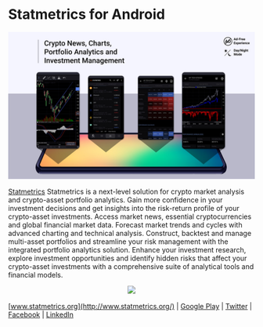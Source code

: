# Statmetrics for Android
<img src="https://raw.githubusercontent.com/Vinnitschenko/Statmetrics-Crypto-Android/master/statmetrics.jpg">


[Statmetrics](http://www.statmetrics.org/) Statmetrics is a next-level solution for crypto market analysis and crypto-asset portfolio analytics. Gain more confidence in your investment decisions and get insights into the risk-return profile of your crypto-asset investments. Access market news, essential cryptocurrencies and global financial market data. Forecast market trends and cycles with advanced charting and technical analysis. Construct, backtest and manage multi-asset portfolios and streamline your risk management with the integrated portfolio analytics solution. Enhance your investment research, explore investment opportunities and identify hidden risks that affect your crypto-asset investments with a comprehensive suite of analytical tools and financial models.


<p align="center">  
<a href="https://play.google.com/store/apps/details?id=org.statmetrics.app.cryptocurrency"><img src="https://play.google.com/intl/en_us/badges/static/images/badges/en_badge_web_generic.png" height="120"></a>
</p>

[www.statmetrics.org](http://www.statmetrics.org/) | 
[Google Play](https://play.google.com/store/apps/details?id=org.statmetrics.app.cryptocurrency) | 
[Twitter](https://twitter.com/statmetrics) | 
[Facebook](https://www.facebook.com/Statmetrics-110841637303428/) | [LinkedIn](https://www.linkedin.com/company/statmetrics/)

